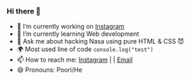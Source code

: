 ### Hi there 👋


- 🔭 I’m currently working on [Instagram](https://www.instagram.com/junior.coders/)
- 🌱 I’m currently learning Web development
- 💬 Ask me about hacking Nasa using pure HTML & CSS  😈
- 🌍 Most used line of code `console.log("test")`
- 📫 How to reach me: [Instagram](https://www.instagram.com/this.poori/) | | [Email](mailto:pooriafaramarzian@gamil.com)
- 😄 Pronouns: Poori/He
